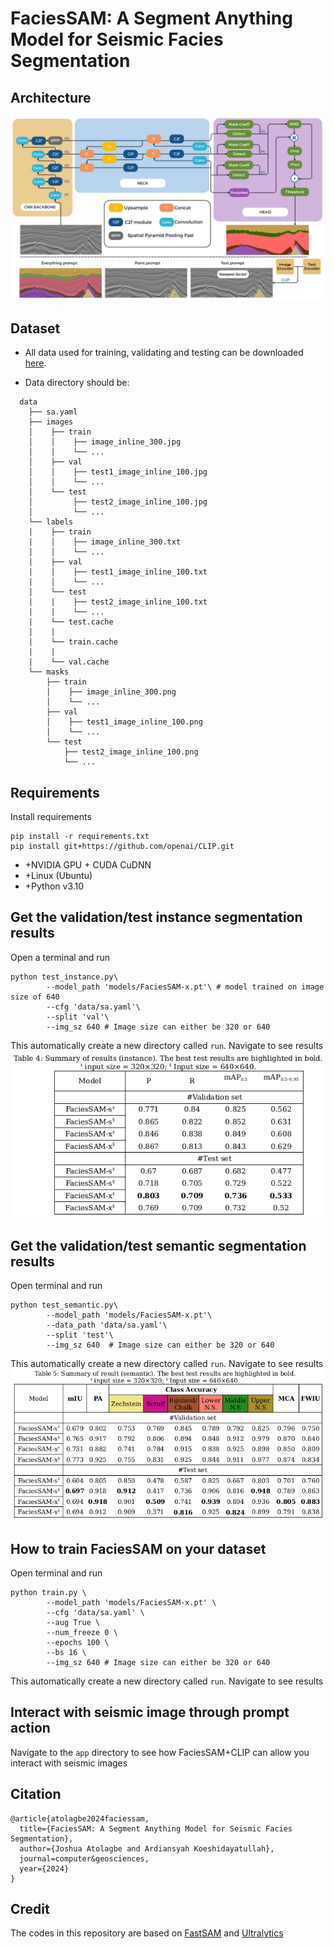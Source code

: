 # FaciesSAM: A Segment Anything Model for Seismic Facies Segmentation

## Architecture
<img src='figures/arc.png'>

## Dataset
- All data used for training, validating and testing can be downloaded [here](https://drive.google.com/drive/folders/1uwUPxaNpUfTBIfLldxgFNcdTaoJ8zR7D?usp=sharing). 

- Data directory should be: 
```python3
  data   
    ├── sa.yaml
    ├── images
    │    ├── train
    │    │    ├── image_inline_300.jpg
    │    │    └── ...
    │    ├── val
    │    │    ├── test1_image_inline_100.jpg
    │    │    └── ...
    │    └── test
    │         ├── test2_image_inline_100.jpg
    │         └── ...
    └── labels
    |    ├── train
    |    │    ├── image_inline_300.txt
    |    │    └── ...
    |    ├── val
    |    │    ├── test1_image_inline_100.txt
    |    │    └── ...
    |    └── test
    |    |    ├── test2_image_inline_100.txt
    |    |    └── ...
    |    └── test.cache
    |    |
    |    └── train.cache
    |    |
    |    └── val.cache   
    └── masks
        ├── train
        │    ├── image_inline_300.png
        │    └── ...
        ├── val
        │    ├── test1_image_inline_100.png
        │    └── ...
        └── test
            ├── test2_image_inline_100.png
            └── ...
```
## Requirements
Install requirements
```shell
pip install -r requirements.txt
pip install git+https://github.com/openai/CLIP.git
```
+ +NVIDIA GPU + CUDA CuDNN
+ +Linux (Ubuntu)
+ +Python v3.10
## Get the validation/test instance segmentation results
Open a terminal and run
```shell
python test_instance.py\
        --model_path 'models/FaciesSAM-x.pt'\ # model trained on image size of 640
        --cfg 'data/sa.yaml'\
        --split 'val'\
        --img_sz 640 # Image size can either be 320 or 640
```
This automatically create a new directory called `run`. Navigate to see results
<img src='figures/instance.png'>

##  Get the validation/test semantic segmentation results
Open terminal and run
```shell
python test_semantic.py\
        --model_path 'models/FaciesSAM-x.pt'\
        --data_path 'data/sa.yaml'\
        --split 'test'\
        --img_sz 640  # Image size can either be 320 or 640
```
This automatically create a new directory called `run`. Navigate to see results
<img src='figures/semantic.png'>

## How to train FaciesSAM on your dataset
Open terminal and run
```shell
python train.py \
        --model_path 'models/FaciesSAM-x.pt' \
        --cfg 'data/sa.yaml' \
        --aug True \
        --num_freeze 0 \
        --epochs 100 \
        --bs 16 \
        --img_sz 640 # Image size can either be 320 or 640

```
This automatically create a new directory called `run`. Navigate to see results

## Interact with seismic image through prompt action
Navigate to the `app` directory to see how FaciesSAM+CLIP can allow you interact with seismic images 

## Citation
```text
@article{atolagbe2024faciessam,
  title={FaciesSAM: A Segment Anything Model for Seismic Facies Segmentation},
  author={Joshua Atolagbe and Ardiansyah Koeshidayatullah},
  journal=computer&geosciences,
  year={2024}
}
```
## Credit
The codes in this repository are based on [FastSAM](https://github.com/CASIA-IVA-Lab/FastSAM/tree/main) and [Ultralytics](https://github.com/ultralytics/ultralytics)